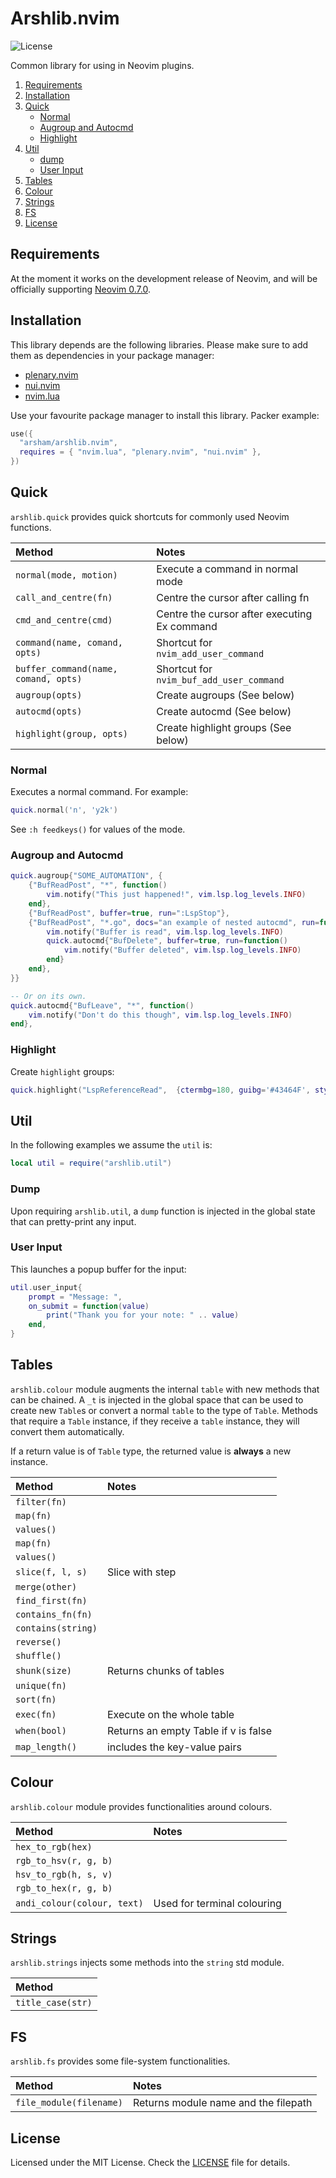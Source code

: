# Arshlib.nvim

![License](https://img.shields.io/github/license/arsham/arshlib.nvim)

Common library for using in Neovim plugins.

1. [Requirements](#requirements)
2. [Installation](#installation)
3. [Quick](#quick)
   - [Normal](#normal)
   - [Augroup and Autocmd](#augroup-and-autocmd)
   - [Highlight](#highlight)
4. [Util](#util)
   - [dump](#dump)
   - [User Input](#user-input)
5. [Tables](#tables)
6. [Colour](#colour)
7. [Strings](#strings)
8. [FS](#fs)
9. [License](#license)

## Requirements

At the moment it works on the development release of Neovim, and will be
officially supporting [Neovim 0.7.0](https://github.com/neovim/neovim/releases/tag/v0.7.0).

## Installation

This library depends are the following libraries. Please make sure to add them
as dependencies in your package manager:

- [plenary.nvim](https://github.com/nvim-lua/plenary.nvim)
- [nui.nvim](https://github.com/MunifTanjim/nui.nvim)
- [nvim.lua](https://github.com/norcalli/nvim.lua)

Use your favourite package manager to install this library. Packer example:

```lua
use({
  "arsham/arshlib.nvim",
  requires = { "nvim.lua", "plenary.nvim", "nui.nvim" },
})
```

## Quick

`arshlib.quick` provides quick shortcuts for commonly used Neovim functions.

| Method                               | Notes                                        |
| :----------------------------------- | :------------------------------------------- |
| `normal(mode, motion)`               | Execute a command in normal mode             |
| `call_and_centre(fn)`                | Centre the cursor after calling fn           |
| `cmd_and_centre(cmd)`                | Centre the cursor after executing Ex command |
| `command(name, comand, opts)`        | Shortcut for `nvim_add_user_command`         |
| `buffer_command(name, comand, opts)` | Shortcut for `nvim_buf_add_user_command`     |
| `augroup(opts)`                      | Create augroups (See below)                  |
| `autocmd(opts)`                      | Create autocmd (See below)                   |
| `highlight(group, opts)`             | Create highlight groups (See below)          |

### Normal

Executes a normal command. For example:

```lua
quick.normal('n', 'y2k')
```

See `:h feedkeys()` for values of the mode.

### Augroup and Autocmd

```lua
quick.augroup{"SOME_AUTOMATION", {
    {"BufReadPost", "*", function()
        vim.notify("This just happened!", vim.lsp.log_levels.INFO)
    end},
    {"BufReadPost", buffer=true, run=":LspStop"},
    {"BufReadPost", "*.go", docs="an example of nested autocmd", run=function()
        vim.notify("Buffer is read", vim.lsp.log_levels.INFO)
        quick.autocmd{"BufDelete", buffer=true, run=function()
            vim.notify("Buffer deleted", vim.lsp.log_levels.INFO)
        end}
    end},
}}

-- Or on its own.
quick.autocmd{"BufLeave", "*", function()
    vim.notify("Don't do this though", vim.lsp.log_levels.INFO)
end},
```

### Highlight

Create `highlight` groups:

```lua
quick.highlight("LspReferenceRead",  {ctermbg=180, guibg='#43464F', style='bold'})
```

## Util

In the following examples we assume the `util` is:

```lua
local util = require("arshlib.util")
```

### Dump

Upon requiring `arshlib.util`, a `dump` function is injected in the global
state that can pretty-print any input.

### User Input

This launches a popup buffer for the input:

```lua
util.user_input{
    prompt = "Message: ",
    on_submit = function(value)
        print("Thank you for your note: " .. value)
    end,
}
```

## Tables

`arshlib.colour` module augments the internal `table` with new methods that can
be chained. A `_t` is injected in the global space that can be used to create
new `Table`s or convert a normal `table` to the type of `Table`. Methods that
require a `Table` instance, if they receive a `table` instance, they will
convert them automatically.

If a return value is of `Table` type, the returned value is **always** a new
instance.

| Method             | Notes                                |
| :----------------- | :----------------------------------- |
| `filter(fn)`       |                                      |
| `map(fn)`          |                                      |
| `values()`         |                                      |
| `map(fn)`          |                                      |
| `values()`         |                                      |
| `slice(f, l, s)`   | Slice with step                      |
| `merge(other)`     |                                      |
| `find_first(fn)`   |                                      |
| `contains_fn(fn)`  |                                      |
| `contains(string)` |                                      |
| `reverse()`        |                                      |
| `shuffle()`        |                                      |
| `shunk(size)`      | Returns chunks of tables             |
| `unique(fn)`       |                                      |
| `sort(fn)`         |                                      |
| `exec(fn)`         | Execute on the whole table           |
| `when(bool)`       | Returns an empty Table if v is false |
| `map_length()`     | includes the key-value pairs         |

## Colour

`arshlib.colour` module provides functionalities around colours.

| Method                      | Notes                       |
| :-------------------------- | :-------------------------- |
| `hex_to_rgb(hex)`           |                             |
| `rgb_to_hsv(r, g, b)`       |                             |
| `hsv_to_rgb(h, s, v)`       |                             |
| `rgb_to_hex(r, g, b)`       |                             |
| `andi_colour(colour, text)` | Used for terminal colouring |

## Strings

`arshlib.strings` injects some methods into the `string` std module.

| Method            |
| :---------------- |
| `title_case(str)` |

## FS

`arshlib.fs` provides some file-system functionalities.

| Method                  | Notes                                |
| :---------------------- | :----------------------------------- |
| `file_module(filename)` | Returns module name and the filepath |

## License

Licensed under the MIT License. Check the [LICENSE](./LICENSE) file for details.

<!--
vim: foldlevel=1
-->
